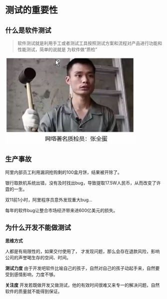 # 测试的重要性

## 什么是软件测试

> 软件测试就是利用手工或者测试工具按照测试方案和流程对产品进行功能和性能测试，简单的说就是
> 为软件做“质检”

![image.png](./assets/image.png)

## 生产事故

阿里内部员工利用漏洞抢购剩的100盒月饼，结果被开除了。

银行取款机系统出错，没有及时找出bug，导致提取17.5W人民币，从而改变了许霆的一生。

双11前1小时，阿里程序员意外发现重大bug...

每年的软件bug让整合市场经济带来进600亿美元的损失。



## 为什么开发不能做测试

**思维方式**

人都是有局限性的，如果交付使用了， 才发现问题，那么会存在退款风险，影响公司的声誉喝生存的空间、时间。

**测试力度**
由于开发吧软件比喻自己的孩子，自然对自己的孩子动起手来，自然要受到感情影响，力度不够。

**关注度**
开发若既做开发又做测试，他的有效时间很难又来专一的解决问题，自然软件的质量就不能得到保证。
